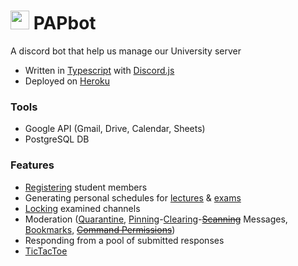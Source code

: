 # <img src="https://i.postimg.cc/FK60gmhx/papv2-5-CROPPED.png" width=30/> PAPbot 
A discord bot that help us manage our University server

- Written in [Typescript](https://www.typescriptlang.org) with [Discord.js](https://github.com/discordjs/discord.js)
- Deployed on [Heroku](https://www.heroku.com)

### Tools
- Google API (Gmail, Drive, Calendar, Sheets)
- PostgreSQL DB

### Features
- [Registering](https://github.com/papsavas/PAP-bot/blob/master/src/Commands/Guild/Impl/KEP_registrationCmdImpl.ts) student members
- Generating personal schedules for [lectures](https://github.com/papsavas/PAP-bot/blob/master/src/Commands/Guild/Impl/KEP_myScheduleCmdImpl.ts) & [exams](https://github.com/papsavas/PAP-bot/blob/master/src/Commands/Guild/Impl/KEP_myExamsCmdImpl.ts)
- [Locking](https://github.com/papsavas/PAP-bot/blob/65203a11bd32d29678eaa1c696b9b6c32ad65366/src/Handlers/Guilds/Impl/KepGuild.ts#L562-L588) examined channels
- Moderation ([Quarantine](https://github.com/papsavas/PAP-bot/blob/master/src/Commands/Guild/Impl/KEP_muteCmdImpl.ts), [Pinning](https://github.com/papsavas/PAP-bot/blob/master/src/Handlers/Guilds/AbstractGuild.ts#L138-L163)-[Clearing](https://github.com/papsavas/PAP-bot/blob/master/src/Commands/Guild/Impl/clearMessagesCmdImpl.ts)-[~~Scanning~~](https://github.com/papsavas/PAP-bot/blob/master/src/Handlers/Guilds/Impl/KepGuild.ts#L672) Messages, [Bookmarks](https://github.com/papsavas/PAP-bot/blob/master/src/Handlers/Guilds/AbstractGuild.ts#L166-L183), [~~Command Permissions~~](https://github.com/papsavas/PAP-bot/blob/master/src/Commands/Guild/Impl/commandPermsCmdImpl.ts))
- Responding from a pool of submitted responses
- [TicTacToe](https://github.com/papsavas/PAP-bot/blob/master/src/Commands/Global/Impl/tictactoeCmdImpl.ts)

